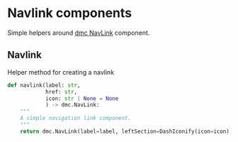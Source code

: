 # Navlink components


Simple helpers around <a href=https://www.dash-mantine-components.com/components/navlink class="external-link" target="_blank">dmc NavLink</a>
component.

## Navlink

Helper method for creating a navlink

```python
def navlink(label: str,
            href: str,
            icon: str | None = None
            ) -> dmc.NavLink:
    """
    A simple navigation link component.
    """
    return dmc.NavLink(label=label, leftSection=DashIconify(icon=icon), href=href)
```